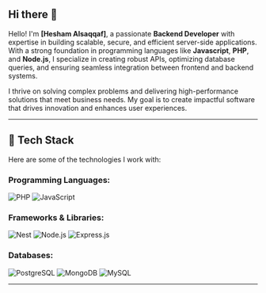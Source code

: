 ## Hi there 👋

Hello! I'm **[Hesham Alsaqqaf]**, a passionate **Backend Developer** with expertise in building scalable, secure, and efficient server-side applications. With a strong foundation in programming languages like **Javascript**, **PHP**, and **Node.js**, I specialize in creating robust APIs, optimizing database queries, and ensuring seamless integration between frontend and backend systems.

I thrive on solving complex problems and delivering high-performance solutions that meet business needs. My goal is to create impactful software that drives innovation and enhances user experiences.

---

## 🔧 Tech Stack

Here are some of the technologies I work with:

### Programming Languages:

![PHP](https://img.shields.io/badge/-PHP-blue?style=for-the-badge&logo=php) ![JavaScript](https://img.shields.io/badge/-JavaScript-yellow?style=for-the-badge&logo=javascript)

### Frameworks & Libraries:

![Nest](https://img.shields.io/badge/-Nest.js-red?style=for-the-badge&logo=nestjs) ![Node.js](https://img.shields.io/badge/-node.js-brightgreen?style=for-the-badge&logo=node.js) ![Express.js](https://img.shields.io/badge/-Express.js-black?style=for-the-badge&logo=express)

### Databases:

![PostgreSQL](https://img.shields.io/badge/-PostgreSQL-blue?style=for-the-badge&logo=postgresql) ![MongoDB](https://img.shields.io/badge/-MongoDB-green?style=for-the-badge&logo=mongodb) ![MySQL](https://img.shields.io/badge/-MySQL-orange?style=for-the-badge&logo=mysql)

---




<!--
**heshamalsaqqaf2/heshamalsaqqaf2** is a ✨ _special_ ✨ repository because its `README.md` (this file) appears on your GitHub profile.

Here are some ideas to get you started:

- 🔭 I’m currently working on ...
- 🌱 I’m currently learning ...
- 👯 I’m looking to collaborate on ...
- 🤔 I’m looking for help with ...
- 💬 Ask me about ...
- 📫 How to reach me: ...
- 😄 Pronouns: ...
- ⚡ Fun fact: ...
-->

